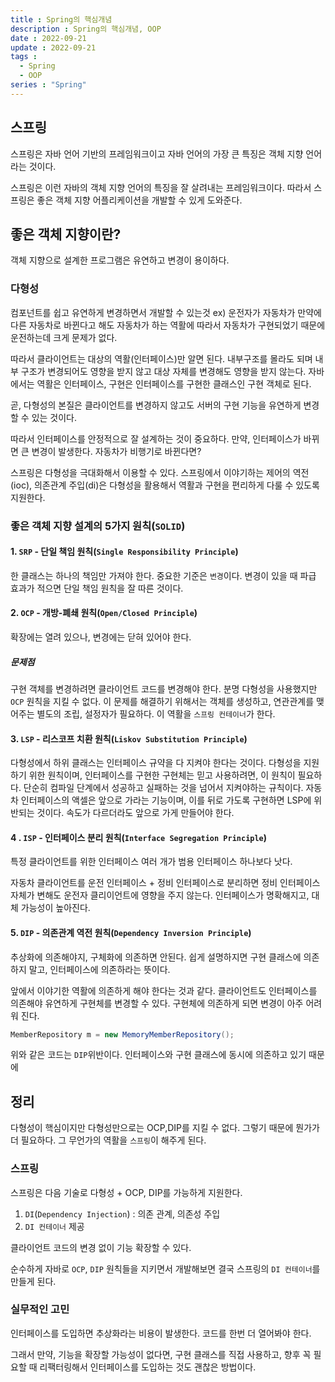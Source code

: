 ```yaml
---
title : Spring의 핵심개념
description : Spring의 핵심개념, OOP
date : 2022-09-21
update : 2022-09-21
tags :
  - Spring
  - OOP
series : "Spring"
---
```


## 스프링
스프링은 자바 언어 기반의 프레임워크이고
자바 언어의 가장 큰 특징은 객체 지향 언어라는 것이다.

스프링은 이런 자바의 객체 지향 언어의 특징을 잘 살려내는 프레임워크이다.
따라서 스프링은 좋은 객체 지향 어플리케이션을 개발할 수 있게 도와준다.

## 좋은 객체 지향이란?
객체 지향으로 설계한 프로그램은 유연하고 변경이 용이하다.

### 다형성
컴포넌트를 쉽고 유연하게 변경하면서 개발할 수 있는것
	ex) 운전자가 자동차가 만약에 다른 자동차로 바뀐다고 해도 자동차가 하는 역활에 따라서 자동차가 구현되었기 때문에 운전하는데 크게 문제가 없다.

따라서 클라이언트는 대상의 역활(인터페이스)만 알면 된다.
내부구조를 몰라도 되며 내부 구조가 변경되어도 영향을 받지 않고 대상 자체를 변경해도 영향을 받지 않는다.
자바에서는 역활은 인터페이스, 구현은 인터페이스를 구현한 클래스인 구현 객체로 된다.

곧, 다형성의 본질은 클라이언트를 변경하지 않고도 서버의 구현 기능을 유연하게 변경할 수 있는 것이다.

따라서 인터페이스를 안정적으로 잘 설계하는 것이 중요하다.
만약, 인터페이스가 바뀌면 큰 변경이 발생한다.
	자동차가 비행기로 바뀐다면?

스프링은 다형성을 극대화해서 이용할 수 있다.
스프링에서 이야기하는 제어의 역전(ioc), 의존관계 주입(di)은 다형성을 활용해서 역활과 구현을 편리하게 다룰 수 있도록 지원한다.

### 좋은 객체 지향 설계의 5가지 원칙(`SOLID`)
#### 1. `SRP` - 단일 책임 원칙(`Single Responsibility Principle`)

한 클래스는 하나의 책임만 가져야 한다.
중요한 기준은 `변경`이다. 변경이 있을 때 파급 효과가 적으면 단일 책임 원칙을 잘 따른 것이다.

#### 2. `OCP` - 개방-폐쇄 원칙(`Open/Closed Principle`)

확장에는 열려 있으나, 변경에는 닫혀 있어야 한다.

##### 문제점
구현 객체를 변경하려면 클라이언트 코드를 변경해야 한다.
분명 다형성을 사용했지만 `OCP` 원칙을 지킬 수 없다.
	이 문제를 해결하기 위해서는 객체를 생성하고, 연관관계를 맺어주는 별도의 조립, 설정자가 필요하다. 이 역활을 `스프링 컨테이너`가 한다.

#### 3. `LSP` - 리스코프 치환 원칙(`Liskov Substitution Principle`)

다형성에서 하위 클래스는 인터페이스 규약을 다 지켜야 한다는 것이다.
다형성을 지원하기 위한 원칙이며, 인터페이스를 구현한 구현체는 믿고 사용하려면, 이 원칙이 필요하다.
단순히 컴파일 단계에서 성공하고 실패하는 것을 넘어서 지켜야하는 규칙이다.
	자동차 인터페이스의 액셀은 앞으로 가라는 기능이며, 이를 뒤로 가도록 구현하면 LSP에 위반되는 것이다. 속도가 다르더라도 앞으로 가게 만들어야 한다.

#### 4 . `ISP` - 인터페이스 분리 원칙(`Interface Segregation Principle`)

특정 클라이언트를 위한 인터페이스 여러 개가 범용 인터페이스 하나보다 낫다.

자동차 클라이언트를 운전 인터페이스 + 정비 인터페이스로 분리하면 정비 인터페이스 자체가 변해도 운전자 클리이언트에 영향을 주지 않는다.
인터페이스가 명확해지고, 대체 가능성이 높아진다.

#### 5. `DIP` - 의존관계 역전 원칙(`Dependency Inversion Principle`)

추상화에 의존해야지, 구체화에 의존하면 안된다.
쉽게 설명하지면 구현 클래스에 의존하지 말고, 인터페이스에 의존하라는 뜻이다.

앞에서 이야기한 역활에 의존하게 해야 한다는 것과 같다.
클라이언트도 인터페이스를 의존해야 유연하게 구현체를 변경할 수 있다.
구현체에 의존하게 되면 변경이 아주 어려워 진다.

```java
MemberRepository m = new MemoryMemberRepository();
```
위와 같은 코드는 `DIP`위반이다. 인터페이스와 구현 클래스에 동시에 의존하고 있기 때문에

## 정리

다형성이 핵심이지만 다형성만으로는 OCP,DIP를 지킬 수 없다.
그렇기 때문에 뭔가가 더 필요하다.
그 무언가의 역활을 `스프링`이 해주게 된다.

### 스프링

스프링은 다음 기술로 다형성 + OCP, DIP를 가능하게 지원한다.
1. `DI`(`Dependency Injection`) : 의존 관계, 의존성 주입
2. `DI 컨테이너` 제공

클라이언트 코드의 변경 없이 기능 확장할 수 있다.

순수하게 자바로 `OCP`, `DIP` 원칙들을 지키면서 개발해보면 결국 스프링의 `DI 컨테이너`를 만들게 된다.

### 실무적인 고민

인터페이스를 도입하면 추상화라는 비용이 발생한다.
	코드를 한번 더 열어봐야 한다.

그래서 만약, 기능을 확장할 가능성이 없다면, 구현 클래스를 직접 사용하고, 향후 꼭 필요할 때 리팩터링해서 인터페이스를 도입하는 것도 괜찮은 방법이다.


